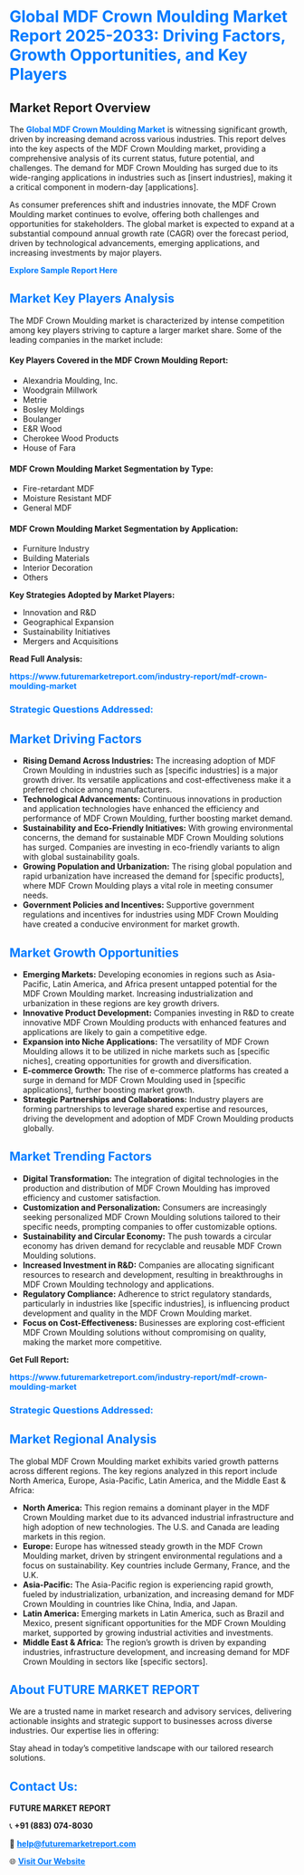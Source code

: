 <h1 style="color: #007BFF;">Global MDF Crown Moulding Market Report 2025-2033: Driving Factors, Growth Opportunities, and Key Players</h1>

<section id="overview">
<h2>Market Report Overview</h2>
<p>The <a href="https://www.futuremarketreport.com/industry-report/mdf-crown-moulding-market" style="color: #007BFF; text-decoration: none;"><strong>Global MDF Crown Moulding Market</strong></a> is witnessing significant growth, driven by increasing demand across various industries. This report delves into the key aspects of the MDF Crown Moulding market, providing a comprehensive analysis of its current status, future potential, and challenges. The demand for MDF Crown Moulding has surged due to its wide-ranging applications in industries such as [insert industries], making it a critical component in modern-day [applications].</p>
<p>As consumer preferences shift and industries innovate, the MDF Crown Moulding market continues to evolve, offering both challenges and opportunities for stakeholders. The global market is expected to expand at a substantial compound annual growth rate (CAGR) over the forecast period, driven by technological advancements, emerging applications, and increasing investments by major players.</p>
</section>

<section id="overview">
<p><a href="https://www.futuremarketreport.com/request-sample/reportId=28707" style="color: #007BFF; text-decoration: none;"><strong>Explore Sample Report Here</strong></a></p>
</section>

<section id="key-players">
<h2 style="color: #007BFF;">Market Key Players Analysis</h2>
<p>The MDF Crown Moulding market is characterized by intense competition among key players striving to capture a larger market share. Some of the leading companies in the market include:</p>
<h4>Key Players Covered in the MDF Crown Moulding Report:</h4>
<ul><li>Alexandria Moulding, Inc.</li><li>Woodgrain Millwork</li><li>Metrie</li><li>Bosley Moldings</li><li>Boulanger</li><li>E&amp;R Wood</li><li>Cherokee Wood Products</li><li>House of Fara</li></ul>
<h4>MDF Crown Moulding Market Segmentation by Type:</h4>
<ul><li>Fire-retardant MDF</li><li>Moisture Resistant MDF</li><li>General MDF</li></ul>

<h4>MDF Crown Moulding Market Segmentation by Application:</h4>
<ul><li>Furniture Industry</li><li>Building Materials</li><li>Interior Decoration</li><li>Others</li></ul>
<p><strong>Key Strategies Adopted by Market Players:</strong></p>
<ul>
<li>Innovation and R&D</li>
<li>Geographical Expansion</li>
<li>Sustainability Initiatives</li>
<li>Mergers and Acquisitions</li>
</ul>
</section>

<section>
<p><strong>Read Full Analysis: </strong></p><a href="https://www.futuremarketreport.com/industry-report/mdf-crown-moulding-market" style="color: #007BFF; text-decoration: none;"><strong>https://www.futuremarketreport.com/industry-report/mdf-crown-moulding-market</strong></a>
<h3 style="color: #007BFF;">Strategic Questions Addressed:</h3>
</section>

<section id="driving-factors">
<h2 style="color: #007BFF;">Market Driving Factors</h2>
<ul>
<li><strong>Rising Demand Across Industries:</strong> The increasing adoption of MDF Crown Moulding in industries such as [specific industries] is a major growth driver. Its versatile applications and cost-effectiveness make it a preferred choice among manufacturers.</li>
<li><strong>Technological Advancements:</strong> Continuous innovations in production and application technologies have enhanced the efficiency and performance of MDF Crown Moulding, further boosting market demand.</li>
<li><strong>Sustainability and Eco-Friendly Initiatives:</strong> With growing environmental concerns, the demand for sustainable MDF Crown Moulding solutions has surged. Companies are investing in eco-friendly variants to align with global sustainability goals.</li>
<li><strong>Growing Population and Urbanization:</strong> The rising global population and rapid urbanization have increased the demand for [specific products], where MDF Crown Moulding plays a vital role in meeting consumer needs.</li>
<li><strong>Government Policies and Incentives:</strong> Supportive government regulations and incentives for industries using MDF Crown Moulding have created a conducive environment for market growth.</li>
</ul>
</section>

<section id="growth-opportunities">
<h2 style="color: #007BFF;">Market Growth Opportunities</h2>
<ul>
<li><strong>Emerging Markets:</strong> Developing economies in regions such as Asia-Pacific, Latin America, and Africa present untapped potential for the MDF Crown Moulding market. Increasing industrialization and urbanization in these regions are key growth drivers.</li>
<li><strong>Innovative Product Development:</strong> Companies investing in R&D to create innovative MDF Crown Moulding products with enhanced features and applications are likely to gain a competitive edge.</li>
<li><strong>Expansion into Niche Applications:</strong> The versatility of MDF Crown Moulding allows it to be utilized in niche markets such as [specific niches], creating opportunities for growth and diversification.</li>
<li><strong>E-commerce Growth:</strong> The rise of e-commerce platforms has created a surge in demand for MDF Crown Moulding used in [specific applications], further boosting market growth.</li>
<li><strong>Strategic Partnerships and Collaborations:</strong> Industry players are forming partnerships to leverage shared expertise and resources, driving the development and adoption of MDF Crown Moulding products globally.</li>
</ul>
</section>

<section id="trending-factors">
<h2 style="color: #007BFF;">Market Trending Factors</h2>
<ul>
<li><strong>Digital Transformation:</strong> The integration of digital technologies in the production and distribution of MDF Crown Moulding has improved efficiency and customer satisfaction.</li>
<li><strong>Customization and Personalization:</strong> Consumers are increasingly seeking personalized MDF Crown Moulding solutions tailored to their specific needs, prompting companies to offer customizable options.</li>
<li><strong>Sustainability and Circular Economy:</strong> The push towards a circular economy has driven demand for recyclable and reusable MDF Crown Moulding solutions.</li>
<li><strong>Increased Investment in R&D:</strong> Companies are allocating significant resources to research and development, resulting in breakthroughs in MDF Crown Moulding technology and applications.</li>
<li><strong>Regulatory Compliance:</strong> Adherence to strict regulatory standards, particularly in industries like [specific industries], is influencing product development and quality in the MDF Crown Moulding market.</li>
<li><strong>Focus on Cost-Effectiveness:</strong> Businesses are exploring cost-efficient MDF Crown Moulding solutions without compromising on quality, making the market more competitive.</li>
</ul>
</section>

<section>
<p><strong>Get Full Report: </strong></p><a href="https://www.futuremarketreport.com/industry-report/mdf-crown-moulding-market" style="color: #007BFF; text-decoration: none;"><strong>https://www.futuremarketreport.com/industry-report/mdf-crown-moulding-market</strong></a>
<h3 style="color: #007BFF;">Strategic Questions Addressed:</h3>
</section>


<section id="regional-analysis">
<h2 style="color: #007BFF;">Market Regional Analysis</h2>
<p>The global MDF Crown Moulding market exhibits varied growth patterns across different regions. The key regions analyzed in this report include North America, Europe, Asia-Pacific, Latin America, and the Middle East & Africa:</p>
<ul>
<li><strong>North America:</strong> This region remains a dominant player in the MDF Crown Moulding market due to its advanced industrial infrastructure and high adoption of new technologies. The U.S. and Canada are leading markets in this region.</li>
<li><strong>Europe:</strong> Europe has witnessed steady growth in the MDF Crown Moulding market, driven by stringent environmental regulations and a focus on sustainability. Key countries include Germany, France, and the U.K.</li>
<li><strong>Asia-Pacific:</strong> The Asia-Pacific region is experiencing rapid growth, fueled by industrialization, urbanization, and increasing demand for MDF Crown Moulding in countries like China, India, and Japan.</li>
<li><strong>Latin America:</strong> Emerging markets in Latin America, such as Brazil and Mexico, present significant opportunities for the MDF Crown Moulding market, supported by growing industrial activities and investments.</li>
<li><strong>Middle East & Africa:</strong> The region’s growth is driven by expanding industries, infrastructure development, and increasing demand for MDF Crown Moulding in sectors like [specific sectors].</li>
</ul>
</section>

<footer>
<h2 style="color: #007BFF;">About FUTURE MARKET REPORT</h2>
<p>We are a trusted name in market research and advisory services, delivering actionable insights and strategic support to businesses across diverse industries. Our expertise lies in offering:</p>

<p>Stay ahead in today’s competitive landscape with our tailored research solutions.</p>

<h2 style="color: #007BFF;">Contact Us:</h2>
<p><strong>FUTURE MARKET REPORT</strong></p>
<p>📞 <strong>+91 (883) 074-8030</strong></p>
<p>📧 <strong><a href="mailto:help@futuremarketreport.com" style="color: #007BFF;">help@futuremarketreport.com</a></strong></p>
<p>🌐 <strong><a href="https://www.futuremarketreport.com/" style="color: #007BFF;">Visit Our Website</a></strong></p>
</footer>